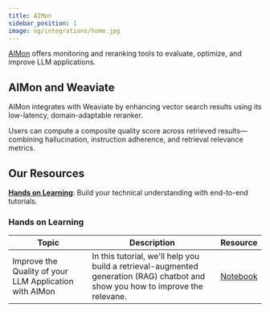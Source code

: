 ```yaml
---
title: AIMon
sidebar_position: 1
image: og/integrations/home.jpg
---
```

[AIMon](https://www.aimon.ai/) offers monitoring and reranking tools to evaluate, optimize, and improve LLM applications.


## AIMon and Weaviate
AIMon integrates with Weaviate by enhancing vector search results using its low-latency, domain-adaptable reranker. 

Users can compute a composite quality score across retrieved results—combining hallucination, instruction adherence, and retrieval relevance metrics.

## Our Resources
[**Hands on Learning**](#hands-on-learning): Build your technical understanding with end-to-end tutorials.

### Hands on Learning

| Topic | Description | Resource |
| --- | --- | --- |
| Improve the Quality of your LLM Application with AIMon | In this tutorial, we'll help you build a retrieval-augmented generation (RAG) chatbot and show you how to improve the relevane. | [Notebook](https://github.com/weaviate/recipes/blob/main/integrations/operations/aimon/reranking_and_evaluation.ipynb) |